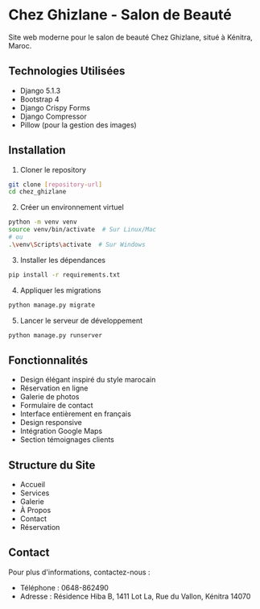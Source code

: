 # Chez Ghizlane - Salon de Beauté

Site web moderne pour le salon de beauté Chez Ghizlane, situé à Kénitra, Maroc.

## Technologies Utilisées

- Django 5.1.3
- Bootstrap 4
- Django Crispy Forms
- Django Compressor
- Pillow (pour la gestion des images)

## Installation

1. Cloner le repository
```bash
git clone [repository-url]
cd chez_ghizlane
```

2. Créer un environnement virtuel
```bash
python -m venv venv
source venv/bin/activate  # Sur Linux/Mac
# ou
.\venv\Scripts\activate  # Sur Windows
```

3. Installer les dépendances
```bash
pip install -r requirements.txt
```

4. Appliquer les migrations
```bash
python manage.py migrate
```

5. Lancer le serveur de développement
```bash
python manage.py runserver
```

## Fonctionnalités

- Design élégant inspiré du style marocain
- Réservation en ligne
- Galerie de photos
- Formulaire de contact
- Interface entièrement en français
- Design responsive
- Intégration Google Maps
- Section témoignages clients

## Structure du Site

- Accueil
- Services
- Galerie
- À Propos
- Contact
- Réservation

## Contact

Pour plus d'informations, contactez-nous :
- Téléphone : 0648-862490
- Adresse : Résidence Hiba B, 1411 Lot La, Rue du Vallon, Kénitra 14070
